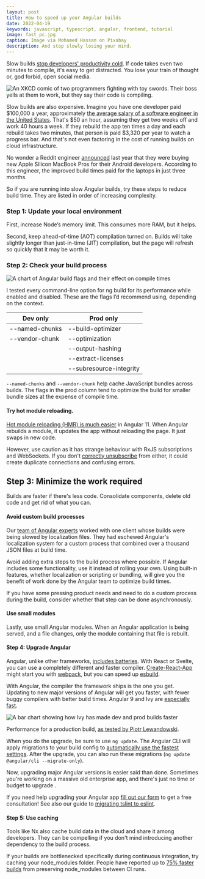 ```yaml
---
layout: post
title: How to speed up your Angular builds
date: 2022-04-19
keywords: javascript, typescript, angular, frontend, tutorial
image: fast_pc.jpg
caption: Image via Mohamed Hassan on Pixabay
description: And stop slowly losing your mind.
---
```


Slow builds [stop developers' productivity cold](https://steven-lemon182.medium.com/a-guide-to-reducing-development-wait-time-part-1-why-9dcbbfdc1224). If code takes even two minutes to compile, it's easy to get distracted. You lose your train of thought or, god forbid, open social media.

![An XKCD comic of two programmers fighting with toy swords. Their boss yells at them to work, but they say their code is compiling.](compiling.png)

Slow builds are also expensive. Imagine you have one developer paid $100,000 a year, approximately [the average salary of a software engineer in the United States](https://www.ziprecruiter.com/Salaries/Software-Engineer-Salary). That's $50 an hour, assuming they get two weeks off and work 40 hours a week. If they rebuild the app ten times a day and each rebuild takes two minutes, that person is paid $3,320 per year to watch a progress bar. And that's not even factoring in the cost of running builds on cloud infrastructure.

No wonder a Reddit engineer [announced](https://twitter.com/softwarejameson/status/1455971162060697613?s=20&t=nG4msUNBfLolUl_TEndsYQ) last year that they were buying new Apple Silicon MacBook Pros for their Android developers. According to this engineer, the improved build times paid for the laptops in just three months.

So if you are running into slow Angular builds, try these steps to reduce build time. They are listed in order of increasing complexity.

### Step 1: Update your local environment

First, increase Node’s memory limit. This consumes more RAM, but it helps.

Second, keep ahead-of-time (AOT) compilation turned on. Builds will take slightly longer than just-in-time (JIT) compilation, but the page will refresh so quickly that it may be worth it.

### Step 2: Check your build process

![A chart of Angular build flags and their effect on compile times](angular-build-flags.png)

I tested every command-line option for ng build for its performance while enabled and disabled. These are the flags I’d recommend using, depending on the context.

| Dev only       | Prod only               |
| -------------- | ----------------------- |
| --named-chunks | --build-optimizer       |
| --vendor-chunk | --optimization          |
|                | --output-hashing        |
|                | --extract-licenses      |
|                | --subresource-integrity |

`--named-chunks` and `--vendor-chunk` help cache JavaScript bundles across builds. The flags in the prod column tend to optimize the build for smaller bundle sizes at the expense of compile time.

#### Try hot module reloading.

[Hot module reloading (HMR) is much easier](https://blog.angular.io/version-11-of-angular-now-available-74721b7952f7 'https://blog.angular.io/version-11-of-angular-now-available-74721b7952f7') in Angular 11. When Angular rebuilds a module, it updates the app without reloading the page. It just swaps in new code.

However, use caution as it has strange behaviour with RxJS subscriptions and WebSockets. If you don't [correctly unsubscribe](https://levelup.gitconnected.com/unsubscribing-in-angular-the-right-way-6ed82be43ccc 'https://levelup.gitconnected.com/unsubscribing-in-angular-the-right-way-6ed82be43ccc') from either, it could create duplicate connections and confusing errors.

## Step 3: Minimize the work required

Builds are faster if there's less code. Consolidate components, delete old code and get rid of what you can.

#### Avoid custom build processes

Our [team of Angular experts](https://www.bitovi.com/frontend-javascript-consulting/angular-consulting 'https://www.bitovi.com/frontend-javascript-consulting/angular-consulting') worked with one client whose builds were being slowed by localization files. They had eschewed Angular's localization system for a custom process that combined over a thousand JSON files at build time.

Avoid adding extra steps to the build process where possible. If Angular includes some functionality, use it instead of rolling your own. Using built-in features, whether localization or scripting or bundling, will give you the benefit of work done by the Angular team to optimize build times.

If you have some pressing product needs and need to do a custom process during the build, consider whether that step can be done asynchronously.

#### Use small modules

Lastly, use small Angular modules. When an Angular application is being served, and a file changes, only the module containing that file is rebuilt.

#### Step 4: Upgrade Angular

Angular, unlike other frameworks, [includes batteries](https://dev.to/dubyabrian/comment/37cp 'https://dev.to/dubyabrian/comment/37cp'). With React or Svelte, you can use a completely different and faster compiler. [Create-React-App](https://create-react-app.dev/ 'https://create-react-app.dev') might start you with [webpack](https://webpack.js.org/ 'https://webpack.js.org'), but you can speed up [esbuild](https://esbuild.github.io/ 'https://esbuild.github.io').

With Angular, the compiler the framework ships is the one you get. Updating to new major versions of Angular will get you faster, with fewer buggy compilers with better build times. Angular 9 and Ivy are [especially fast](https://www.piotrl.net/angular-ivy-build-performance/ 'https://www.piotrl.net/angular-ivy-build-performance/').

![A bar chart showing how Ivy has made dev and prod builds faster](ivy-build-comparison.png)

Performance for a production build, [as tested by Piotr Lewandowski](https://indepth.dev/posts/1221/angular-with-ivy-build-performance-review 'https://indepth.dev/posts/1221/angular-with-ivy-build-performance-review').

When you do the upgrade, be sure to use `ng update`. The Angular CLI will apply migrations to your build config to [automatically use the fastest settings](https://github.com/angular/angular/issues/42100#issuecomment-847331725 'https://github.com/angular/angular/issues/42100#issuecomment-847331725'). After the upgrade, you can also run these migrations (`ng update @angular/cli --migrate-only`).

Now, upgrading major Angular versions is easier said than done. Sometimes you're working on a massive old enterprise app, and there's just no time or budget to upgrade .

If you need help upgrading your Angular app [fill out our form](https://www.bitovi.com/frontend-javascript-consulting/angular-consulting 'https://www.bitovi.com/frontend-javascript-consulting/angular-consulting') to get a free consultation! See also our guide to [migrating tslint to eslint](https://www.bitovi.com/blog/angular-upgrades-painless-migration-from-tslint-to-eslint 'https://www.bitovi.com/blog/angular-upgrades-painless-migration-from-tslint-to-eslint').

#### Step 5: Use caching

Tools like Nx also cache build data in the cloud and share it among developers. They can be compelling if you don't mind introducing another dependency to the build process.

If your builds are bottlenecked specifically during continuous integration, try caching your node_modules folder. People have reported up to [75% faster builds](https://medium.com/vendasta/how-to-speed-up-angular-build-times-with-caching-5856d369de88 'https://medium.com/vendasta/how-to-speed-up-angular-build-times-with-caching-5856d369de88') from preserving node_modules between CI runs.

<script lang="ts">
  import { base } from '$app/paths';
</script>
